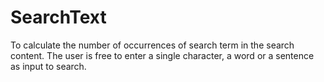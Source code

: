 # SearchText
To calculate the number of occurrences of search term in the search content. The user is free to enter a single character, a word or a sentence as input to search.
